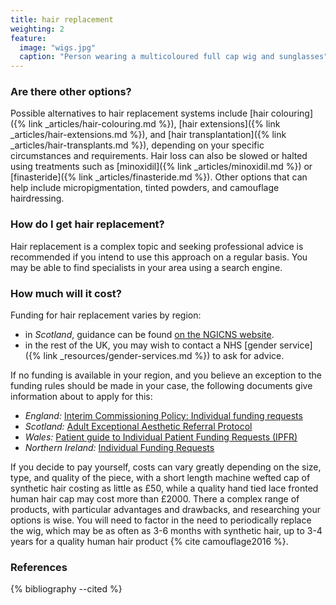 ```yaml
---
title: hair replacement
weighting: 2
feature:
  image: "wigs.jpg"
  caption: "Person wearing a multicoloured full cap wig and sunglasses"
---
```


### Are there other options?

Possible alternatives to hair replacement systems include [hair colouring]({% link _articles/hair-colouring.md %}), [hair extensions]({% link _articles/hair-extensions.md %}), and [hair transplantation]({% link _articles/hair-transplants.md %}), depending on your specific circumstances and requirements. Hair loss can also be slowed or halted using treatments such as [minoxidil]({% link _articles/minoxidil.md %}) or [finasteride]({% link _articles/finasteride.md %}). Other options that can help include micropigmentation, tinted powders, and camouflage hairdressing.

### How do I get hair replacement?

Hair replacement is a complex topic and seeking professional advice is recommended if you intend to use this approach on a regular basis. You may be able to find specialists in your area using a search engine.

### How much will it cost?

Funding for hair replacement varies by region:

- in *Scotland*, guidance can be found [on the NGICNS website](https://www.nn.nhs.scot/ngicns/public/other-services/wigs/).
- in the rest of the UK, you may wish to contact a NHS [gender service]({% link _resources/gender-services.md %}) to ask for advice.

If no funding is available in your region, and you believe an exception to the funding rules should be made in your case, the following documents give information about to apply for this:

- *England:* [Interim Commissioning Policy: Individual funding requests](https://www.england.nhs.uk/commissioning/wp-content/uploads/sites/12/2016/08/cp-03.pdf)
- *Scotland:* [Adult Exceptional Aesthetic Referral Protocol](https://www.publications.scot.nhs.uk/files/cmo-2019-05.pdf)
- *Wales:* [Patient guide to Individual Patient Funding Requests (IPFR)](https://whssc.nhs.wales/about-us/what-we-do/what-we-do-document/3-aw-ipfr-patient-leaflet-november-2019/)
- *Northern Ireland:* [Individual Funding Requests](https://online.hscni.net/our-work/ifrs/) 

If you decide to pay yourself, costs can vary greatly depending on the size, type, and quality of the piece, with a short length machine wefted cap of synthetic hair costing as little as £50, while a quality hand tied lace fronted human hair cap may cost more than £2000. There a complex range of products, with particular advantages and drawbacks, and researching your options is wise. You will need to factor in the need to periodically replace the wig, which may be as often as 3-6 months with synthetic hair, up to 3-4 years for a quality human hair product {% cite camouflage2016 %}.

### References

{% bibliography --cited %}
